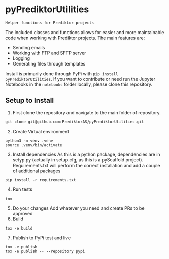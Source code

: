 # pyPrediktorUtilities


    Helper functions for Prediktor projects


The included classes and functions allows for easier and more maintainable code when
working with Prediktor projects. The main features are:

* Sending emails
* Working with FTP and SFTP server
* Logging
* Generating files through templates

Install is primarily done through PyPi with `pip install pyPrediktorUtilities`. If you want to contribute or need
run the Jupyter Notebooks in the `notebooks` folder locally, please clone this repository.

## Setup to Install
1. First clone the repository and navigate to the main folder of repository.
```
git clone git@github.com:PrediktorAS/pyPrediktorUtilities.git
```
2. Create Virtual environment
```
python3 -m venv .venv
source .venv/bin/activate
```
3. Install dependencies
As this is a python package, dependencies are in setyp.py (actually in setup.cfg, as this is a pyScaffold project). Requirements.txt will perform the correct installation and add a couple of
additional packages
```
pip install -r requirements.txt
```
4. Run tests
```
tox
```
5. Do your changes
Add whatever you need and create PRs to be approved
6. Build
```
tox -e build
```
7. Publish to PyPi test and live
```
tox -e publish
tox -e publish -- --repository pypi
```

